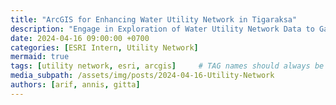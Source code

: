 ```yaml
---
title: "ArcGIS for Enhancing Water Utility Network in Tigaraksa"
description: "Engage in Exploration of Water Utility Network Data to Gain Deep Insight and Understanding"
date: 2024-04-16 09:00:00 +0700
categories: [ESRI Intern, Utility Network]
mermaid: true
tags: [utility network, esri, arcgis]     # TAG names should always be lowercase
media_subpath: /assets/img/posts/2024-04-16-Utility-Network
authors: [arif, annis, gitta]
---
```

